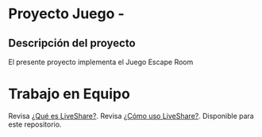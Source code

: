 # Proyecto Juego -

## Descripción del proyecto

El presente proyecto implementa el Juego Escape Room

# Trabajo en Equipo

Revisa [¿Qué es LiveShare?](https://youtu.be/9QXwSg9-2qQ). Revisa [¿Cómo uso LiveShare?](https://www.youtube.com/watch?v=nj535VbE9pQ). Disponible para este repositorio.
